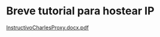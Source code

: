 # Breve tutorial para hostear IP

[InstructivoCharlesProxy.docx.pdf](https://github.com/MariaRod123/hosteo-IP-con-charles-proxy/files/10692848/InstructivoCharlesProxy.docx.pdf)



